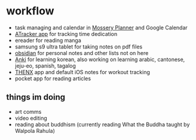 # workflow

- task managing and calendar in [Mossery Planner](https://www.mossery.co/collections/planners?srsltid=AfmBOorKNhoDEb1feFe_AvpAajMzOuqirXox1vUwEJPgxXhkLMr4Wxp3) and Google Calendar
- [ATracker app](https://atracker.pro/home.html) for tracking time dedication
- ereader for reading manga
- samsung s9 ultra tablet for taking notes on pdf files
- [obsidian](https://obsidian.md/) for personal notes and other lists not on here
- [Anki](https://apps.ankiweb.net/) for learning korean, also working on learning arabic, cantonese, jeju-eo, spanish, tagalog
- [THENX](https://thenx.com/pages/app) app and default iOS notes for workout tracking
- pocket app for reading articles
 
## things im doing

- art comms
- video editing
- reading about buddhism (currently reading What the Buddha taught by Walpola Rahula)
